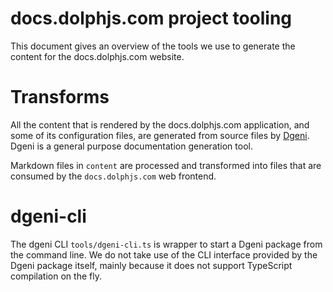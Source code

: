 # docs.dolphjs.com project tooling

This document gives an overview of the tools we use to generate the content for the
docs.dolphjs.com website.

# Transforms

All the content that is rendered by the docs.dolphjs.com application, and some of its
configuration files, are generated from source files by [Dgeni](https://github.com/angular/dgeni).
Dgeni is a general purpose documentation generation tool.

Markdown files in `content` are processed and transformed
into files that are consumed by the `docs.dolphjs.com` web frontend.

# dgeni-cli

The dgeni CLI `tools/dgeni-cli.ts` is wrapper to start a Dgeni package from the command line.
We do not take use of the CLI interface provided by the Dgeni package itself, mainly because
it does not support TypeScript compilation on the fly.
